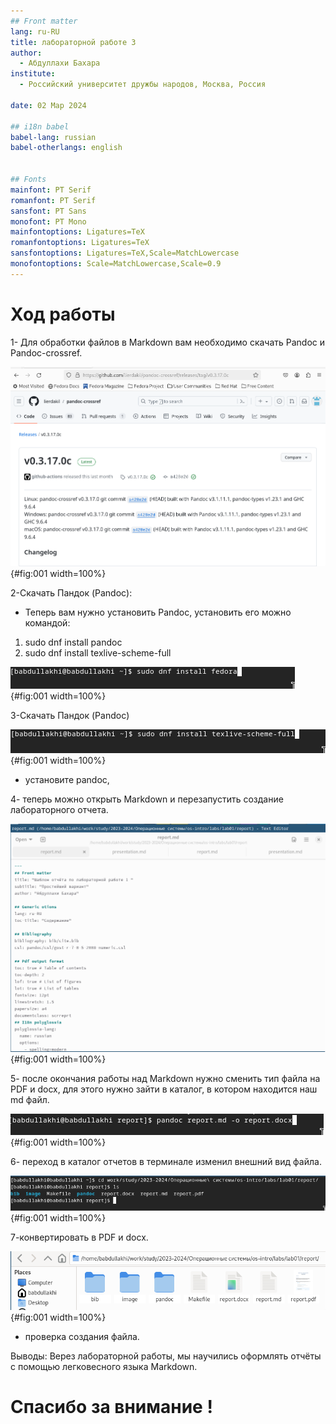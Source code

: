 ```yaml
---
## Front matter
lang: ru-RU
title: лабораторной работе 3
author:
  - Абдуллахи Бахара 
institute:
  - Российский университет дружбы народов, Москва, Россия
  
date: 02 Мар 2024

## i18n babel
babel-lang: russian
babel-otherlangs: english


## Fonts
mainfont: PT Serif
romanfont: PT Serif
sansfont: PT Sans
monofont: PT Mono
mainfontoptions: Ligatures=TeX
romanfontoptions: Ligatures=TeX
sansfontoptions: Ligatures=TeX,Scale=MatchLowercase
monofontoptions: Scale=MatchLowercase,Scale=0.9
---
```




# Ход работы 

1- Для обработки файлов в Markdown вам необходимо скачать Pandoc и Pandoc-crossref.

![](./image/1.png){#fig:001 width=100%}

2-Скачать Пандок (Pandoc):

- Теперь вам нужно установить Pandoc, установить его можно командой: 
1) sudo dnf install pandoc 
2) sudo dnf install texlive-scheme-full

![](./image/2.png){#fig:001 width=100%}

3-Скачать Пандок (Pandoc)

![](./image/3.png){#fig:001 width=100%}

- установите pandoc,

4- теперь можно открыть Markdown и перезапустить создание лабораторного отчета.

![](./image/4.png){#fig:001 width=100%}


5- после окончания работы над Markdown нужно сменить тип файла на PDF и docx, для этого нужно зайти в каталог, в котором находится наш md файл.

![](./image/5.png){#fig:001 width=100%}

6- переход в каталог отчетов в терминале изменил внешний вид файла.

![](./image/6.png){#fig:001 width=100%}

7-конвертировать в PDF и docx.

![](./image/7.png){#fig:001 width=100%}

- проверка создания файла.

Выводы: 
Верез лaбораторной работы, мы научились оформлять отчёты с помощью легковесного языка Markdown.

# Спасибо за внимание !



